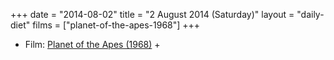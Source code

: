 +++
date = "2014-08-02"
title = "2 August 2014 (Saturday)"
layout = "daily-diet"
films = ["planet-of-the-apes-1968"]
+++


* Film: [Planet of the Apes (1968)](/films/planet-of-the-apes-1968) +